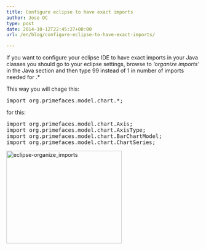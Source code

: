 ```yaml
---
title: Configure eclipse to have exact imports
author: Jose OC
type: post
date: 2014-10-12T22:45:27+00:00
url: /en/blog/configure-eclipse-to-have-exact-imports/

---
```

If you want to configure your eclipse IDE to have exact imports in your Java classes you should go to your eclipse settings, browse to _&#8216;organize imports'_ in the Java section and then type 99 instead of 1 in <span class="lang:default highlight:0 decode:true  crayon-inline ">number of imports needed for .*</span>

This way you will chage this:

<div id="crayon-543b03ef36e81088202394-11" class="crayon-line">
  <pre class="lang:java decode:true">import org.primefaces.model.chart.*;</pre>
</div>

for this:

<pre class="lang:java decode:true ">import org.primefaces.model.chart.Axis;
import org.primefaces.model.chart.AxisType;
import org.primefaces.model.chart.BarChartModel;
import org.primefaces.model.chart.ChartSeries;</pre>

[<img class="aligncenter size-medium wp-image-131" src="http://www.joseoc.es/wp-content/uploads/2014/10/eclipse-organize_imports-300x242.png" alt="eclipse-organize_imports" width="300" height="242" srcset="https://www.joseoc.es/wp-content/uploads/2014/10/eclipse-organize_imports-300x242.png 300w, https://www.joseoc.es/wp-content/uploads/2014/10/eclipse-organize_imports.png 765w" sizes="(max-width: 300px) 100vw, 300px" />][1]

&nbsp;

 [1]: http://www.joseoc.es/wp-content/uploads/2014/10/eclipse-organize_imports.png
